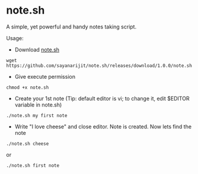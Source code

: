 # note.sh

A simple, yet powerful and handy notes taking script.

Usage:
* Download [note.sh](https://github.com/sayanarijit/note.sh/releases/download/1.0.0/note.sh)
```
wget https://github.com/sayanarijit/note.sh/releases/download/1.0.0/note.sh
```
* Give execute permission
```
chmod +x note.sh
```
* Create your 1st note (Tip: default editor is vi; to change it, edit $EDITOR variable in note.sh)
```
./note.sh my first note
```
* Write "I love cheese" and close editor. Note is created. Now lets find the note
```
./note.sh cheese
```
or
```
./note.sh first note
```
